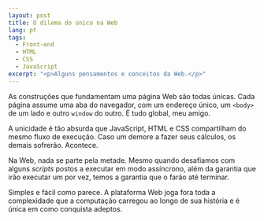 ```yaml
---
layout: post
title: O dilema do único na Web
lang: pt
tags:
  - Front-end
  - HTML
  - CSS
  - JavaScript
excerpt: "<p>Alguns pensamentos e conceitos da Web.</p>"
---
```


As construções que fundamentam uma página Web são todas únicas. Cada página assume uma aba do navegador, com um endereço único, um `<body>` de um lado e outro `window` do outro. É tudo global, meu amigo.

A unicidade é tão absurda que JavaScript, HTML e CSS compartilham do mesmo fluxo de execução. Caso um demore a fazer seus cálculos, os demais sofrerão. Acontece.

Na Web, nada se parte pela metade. Mesmo quando desafiamos com alguns *scripts* postos a executar em modo assíncrono, além da garantia que irão executar um por vez, temos a garantia que o farão até terminar.

Simples e fácil como parece. A plataforma Web joga fora toda a complexidade que a computação carregou ao longo de sua história e é única em como conquista adeptos.

